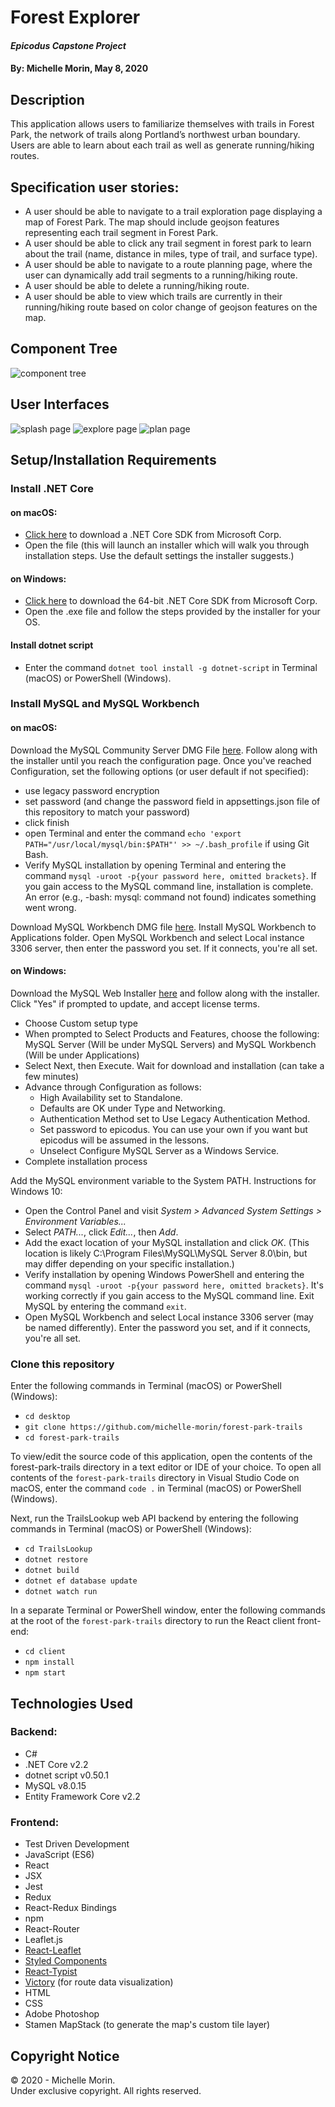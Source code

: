 # Forest Explorer

#### _Epicodus Capstone Project_

#### By: Michelle Morin, May 8, 2020

## Description

This application allows users to familiarize themselves with trails in Forest Park, the network of trails along Portland’s northwest urban boundary. Users are able to learn about each trail as well as generate running/hiking routes.

## Specification user stories:
* A user should be able to navigate to a trail exploration page displaying a map of Forest Park. The map should include geojson features representing each trail segment in Forest Park.
* A user should be able to click any trail segment in forest park to learn about the trail (name, distance in miles, type of trail, and surface type).
* A user should be able to navigate to a route planning page, where the user can dynamically add trail segments to a running/hiking route.
* A user should be able to delete a running/hiking route.
* A user should be able to view which trails are currently in their running/hiking route based on color change of geojson features on the map.

## Component Tree
![component tree](/planning/component-tree.png)

## User Interfaces
![splash page](/planning/splash.png)
![explore page](/planning/explore.png)
![plan page](/planning/plan.png)

## Setup/Installation Requirements

### Install .NET Core

#### on macOS:
* [Click here](https://dotnet.microsoft.com/download/thank-you/dotnet-sdk-2.2.106-macos-x64-installer) to download a .NET Core SDK from Microsoft Corp.
* Open the file (this will launch an installer which will walk you through installation steps. Use the default settings the installer suggests.)

#### on Windows:
* [Click here](https://dotnet.microsoft.com/download/thank-you/dotnet-sdk-2.2.203-windows-x64-installer) to download the 64-bit .NET Core SDK from Microsoft Corp.
* Open the .exe file and follow the steps provided by the installer for your OS.

#### Install dotnet script
* Enter the command ``dotnet tool install -g dotnet-script`` in Terminal (macOS) or PowerShell (Windows).

### Install MySQL and MySQL Workbench

#### on macOS:
Download the MySQL Community Server DMG File [here](https://dev.mysql.com/downloads/file/?id=484914). Follow along with the installer until you reach the configuration page. Once you've reached Configuration, set the following options (or user default if not specified):
* use legacy password encryption
* set password (and change the password field in appsettings.json file of this repository to match your password)
* click finish
* open Terminal and enter the command ``echo 'export PATH="/usr/local/mysql/bin:$PATH"' >> ~/.bash_profile`` if using Git Bash.
* Verify MySQL installation by opening Terminal and entering the command ``mysql -uroot -p{your password here, omitted brackets}``. If you gain access to the MySQL command line, installation is complete. An error (e.g., -bash: mysql: command not found) indicates something went wrong.

Download MySQL Workbench DMG file [here](https://dev.mysql.com/downloads/file/?id=484391). Install MySQL Workbench to Applications folder. Open MySQL Workbench and select Local instance 3306 server, then enter the password you set. If it connects, you're all set.

#### on Windows:
Download the MySQL Web Installer [here](https://dev.mysql.com/downloads/file/?id=484919) and follow along with the installer. Click "Yes" if prompted to update, and accept license terms.
* Choose Custom setup type
* When prompted to Select Products and Features, choose the following: MySQL Server (Will be under MySQL Servers) and MySQL Workbench (Will be under Applications)
* Select Next, then Execute. Wait for download and installation (can take a few minutes)
* Advance through Configuration as follows:
  - High Availability set to Standalone.
  - Defaults are OK under Type and Networking.
  - Authentication Method set to Use Legacy Authentication Method.
  - Set password to epicodus. You can use your own if you want but epicodus will be assumed in the lessons.
  - Unselect Configure MySQL Server as a Windows Service.
* Complete installation process

Add the MySQL environment variable to the System PATH. Instructions for Windows 10:
* Open the Control Panel and visit _System > Advanced System Settings > Environment Variables..._
* Select _PATH..._, click _Edit..._, then _Add_.
* Add the exact location of your MySQL installation and click _OK_. (This location is likely C:\Program Files\MySQL\MySQL Server 8.0\bin, but may differ depending on your specific installation.)
* Verify installation by opening Windows PowerShell and entering the command ``mysql -uroot -p{your password here, omitted brackets}``. It's working correctly if you gain access to the MySQL command line. Exit MySQL by entering the command ``exit``.
* Open MySQL Workbench and select Local instance 3306 server (may be named differently). Enter the password you set, and if it connects, you're all set.

### Clone this repository

Enter the following commands in Terminal (macOS) or PowerShell (Windows):
* ``cd desktop``
* ``git clone https://github.com/michelle-morin/forest-park-trails``
* ``cd forest-park-trails``

To view/edit the source code of this application, open the contents of the forest-park-trails directory in a text editor or IDE of your choice. To open all contents of the ``forest-park-trails`` directory in Visual Studio Code on macOS, enter the command ``code .`` in Terminal (macOS) or PowerShell (Windows).

Next, run the TrailsLookup web API backend by entering the following commands in Terminal (macOS) or PowerShell (Windows):
* ``cd TrailsLookup``
* ``dotnet restore``
* ``dotnet build``
* ``dotnet ef database update``
* ``dotnet watch run``

In a separate Terminal or PowerShell window, enter the following commands at the root of the ``forest-park-trails`` directory to run the React client front-end:
* ``cd client``
* ``npm install``
* ``npm start``

## Technologies Used

### Backend:
* C#
* .NET Core v2.2
* dotnet script v0.50.1
* MySQL v8.0.15
* Entity Framework Core v2.2

### Frontend:
* Test Driven Development
* JavaScript (ES6)
* React
* JSX
* Jest
* Redux
* React-Redux Bindings
* npm
* React-Router
* Leaflet.js
* [React-Leaflet](https://react-leaflet.js.org/)
* [Styled Components](https://styled-components.com/)
* [React-Typist](https://github.com/jstejada/react-typist)
* [Victory](https://formidable.com/open-source/victory/) (for route data visualization)
* HTML
* CSS
* Adobe Photoshop
* Stamen MapStack (to generate the map's custom tile layer)

## Copyright Notice

&copy; 2020 - Michelle Morin.  
Under exclusive copyright. All rights reserved.
